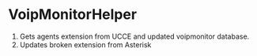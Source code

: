 # VoipMonitorHelper
1. Gets agents extension from UCCE and updated voipmonitor database.
2. Updates broken extension from Asterisk
